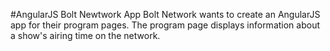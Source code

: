 #AngularJS Bolt Newtwork App
Bolt Network wants to create an AngularJS app for their program pages.
The program page displays information about a show's airing time on the network.
